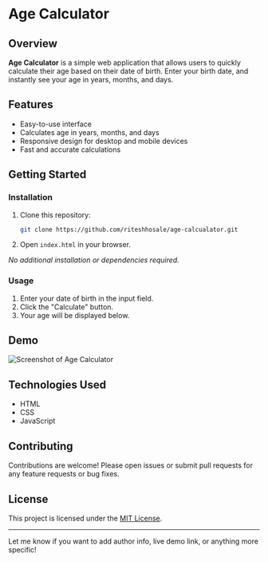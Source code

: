 

# Age Calculator

## Overview

**Age Calculator** is a simple web application that allows users to quickly calculate their age based on their date of birth. Enter your birth date, and instantly see your age in years, months, and days.

## Features

- Easy-to-use interface
- Calculates age in years, months, and days
- Responsive design for desktop and mobile devices
- Fast and accurate calculations

## Getting Started

### Installation

1. Clone this repository:
   ```bash
   git clone https://github.com/riteshhosale/age-calcualator.git
   ```
2. Open `index.html` in your browser.

_No additional installation or dependencies required._

### Usage

1. Enter your date of birth in the input field.
2. Click the "Calculate" button.
3. Your age will be displayed below.

## Demo

![Screenshot of Age Calculator](https://github.com/riteshhosale/age-calcualator/raw/main/demo.png) <!-- Replace with your actual screenshot path -->

## Technologies Used

- HTML
- CSS
- JavaScript

## Contributing

Contributions are welcome! Please open issues or submit pull requests for any feature requests or bug fixes.

## License

This project is licensed under the [MIT License](LICENSE).

---

Let me know if you want to add author info, live demo link, or anything more specific!


